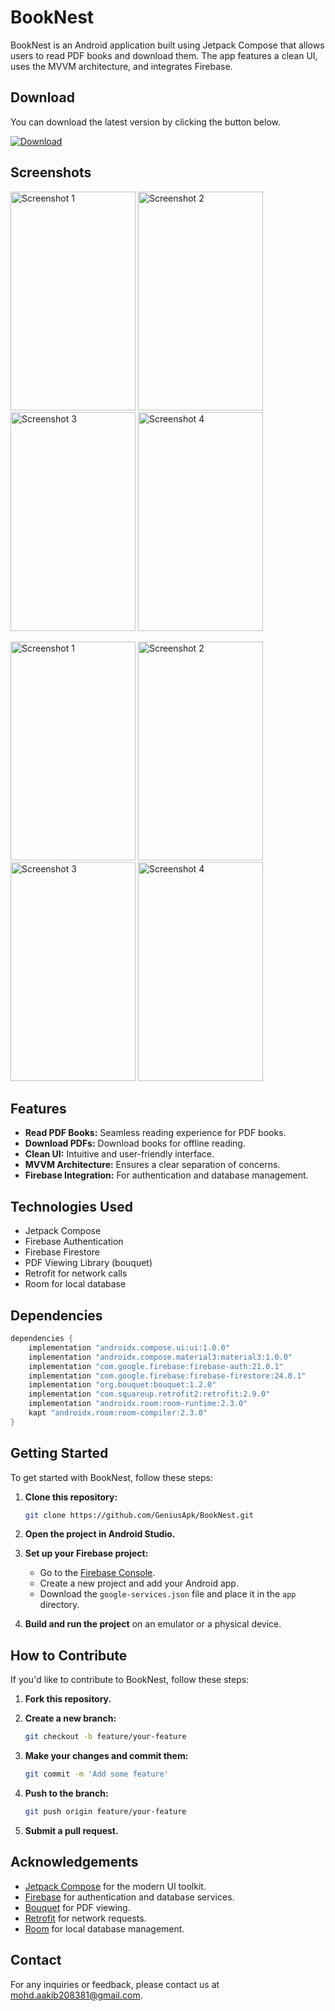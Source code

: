# BookNest

BookNest is an Android application built using Jetpack Compose that allows users to read PDF books and download them. The app features a clean UI, uses the MVVM architecture, and integrates Firebase.

## Download

You can download the latest version by clicking the button below.

<a href="https://github.com/GeniusApk/BookNest/releases/download/v1.1/app-debug.apk" download>
  <img src="https://img.shields.io/badge/download-latest-blue" alt="Download">
</a>

## Screenshots





<img src="https://github.com/GeniusApk/BookNest/assets/101592615/41f81e0e-7fa5-4775-93c6-b1d34230ad7f" alt="Screenshot 1" width="200" height="350"> <img src="https://github.com/GeniusApk/BookNest/assets/101592615/d8318120-5ce8-420d-a1a6-c2d0eb2e38e2" alt="Screenshot 2" width="200" height="350"> <img src="https://github.com/GeniusApk/BookNest/assets/101592615/ed39eeb1-0a5d-42e9-a9bc-d1c55b007421" alt="Screenshot 3" width="200" height="350"> <img src="https://github.com/GeniusApk/BookNest/assets/101592615/5e7e9c19-69b8-4af0-bab6-5278d262a8b6" alt="Screenshot 4" width="200" height="350">






<img src="https://github.com/GeniusApk/BookNest/assets/101592615/ca4240bb-73fb-4d2d-8d5b-3cda41a43fe3" alt="Screenshot 1" width="200" height="350"> <img src="https://github.com/GeniusApk/BookNest/assets/101592615/f6e2e1d1-8afe-48f2-9720-7cccad14f644" alt="Screenshot 2" width="200" height="350"> <img src="https://github.com/GeniusApk/BookNest/assets/101592615/22e0cdb5-8bf3-4dbe-90c7-528f675a7320" alt="Screenshot 3" width="200" height="350"> <img src="https://github.com/GeniusApk/BookNest/assets/101592615/0fd9bd37-dfd1-48bf-af90-a10a00f984a0" alt="Screenshot 4" width="200" height="350">








## Features

- **Read PDF Books:** Seamless reading experience for PDF books.
- **Download PDFs:** Download books for offline reading.
- **Clean UI:** Intuitive and user-friendly interface.
- **MVVM Architecture:** Ensures a clear separation of concerns.
- **Firebase Integration:** For authentication and database management.

## Technologies Used

- Jetpack Compose
- Firebase Authentication
- Firebase Firestore
- PDF Viewing Library (bouquet)
- Retrofit for network calls
- Room for local database

## Dependencies

```gradle
dependencies {
    implementation "androidx.compose.ui:ui:1.0.0"
    implementation "androidx.compose.material3:material3:1.0.0"
    implementation "com.google.firebase:firebase-auth:21.0.1"
    implementation "com.google.firebase:firebase-firestore:24.0.1"
    implementation "org.bouquet:bouquet:1.2.0"
    implementation "com.squareup.retrofit2:retrofit:2.9.0"
    implementation "androidx.room:room-runtime:2.3.0"
    kapt "androidx.room:room-compiler:2.3.0"
}
```

## Getting Started

To get started with BookNest, follow these steps:

1. **Clone this repository:**

    ```sh
    git clone https://github.com/GeniusApk/BookNest.git
    ```

2. **Open the project in Android Studio.**

3. **Set up your Firebase project:**

    - Go to the [Firebase Console](https://console.firebase.google.com/).
    - Create a new project and add your Android app.
    - Download the `google-services.json` file and place it in the `app` directory.

4. **Build and run the project** on an emulator or a physical device.

## How to Contribute

If you'd like to contribute to BookNest, follow these steps:

1. **Fork this repository.**

2. **Create a new branch:**

    ```sh
    git checkout -b feature/your-feature
    ```

3. **Make your changes and commit them:**

    ```sh
    git commit -m 'Add some feature'
    ```

4. **Push to the branch:**

    ```sh
    git push origin feature/your-feature
    ```

5. **Submit a pull request.**

## Acknowledgements

- [Jetpack Compose](https://developer.android.com/jetpack/compose) for the modern UI toolkit.
- [Firebase](https://firebase.google.com/) for authentication and database services.
- [Bouquet](https://github.com/bbougot/AndroidPdfViewer) for PDF viewing.
- [Retrofit](https://square.github.io/retrofit/) for network requests.
- [Room](https://developer.android.com/training/data-storage/room) for local database management.

## Contact

For any inquiries or feedback, please contact us at mohd.aakib208381@gmail.com.

